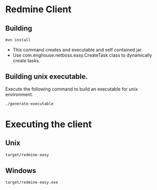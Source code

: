 # Redmine Client

## Building
```bash
mvn install
```
* This command creates and executable and self contained jar.
* Use com.enghouse.netboss.easy.CreateTask class to dynamically create tasks.
## Building unix executable.
Execute the following command to build an executable for unix environment.
```bash
./generate-executable
```
# Executing the client
## Unix
```bash
target/redmine-easy
```
## Windows

```bash
target/redmine-easy.exe
```
